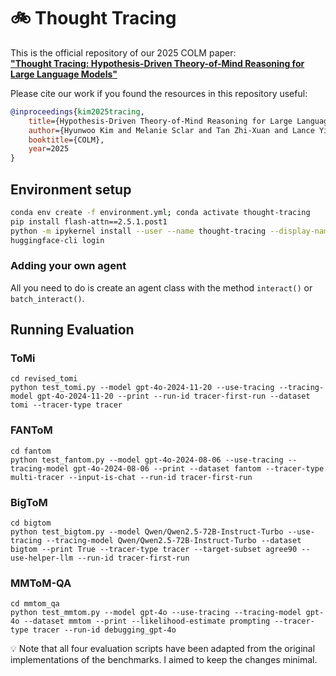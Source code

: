 # 🚲 Thought Tracing
This is the official repository of our 2025 COLM paper:<br>
<a href="https://arxiv.org/abs/2502.11881"><b>"Thought Tracing: Hypothesis-Driven Theory-of-Mind Reasoning for Large Language Models"</b></a>

Please cite our work if you found the resources in this repository useful:

```bib
@inproceedings{kim2025tracing,
    title={Hypothesis-Driven Theory-of-Mind Reasoning for Large Language Models},
    author={Hyunwoo Kim and Melanie Sclar and Tan Zhi-Xuan and Lance Ying and Sydney Levine and Yang Liu and Joshua B. Tenenbaum and Yejin Choi},
    booktitle={COLM},
    year=2025
}
```

## Environment setup

```bash
conda env create -f environment.yml; conda activate thought-tracing
pip install flash-attn==2.5.1.post1
python -m ipykernel install --user --name thought-tracing --display-name "thought-tracing"
huggingface-cli login
```

### Adding your own agent

All you need to do is create an agent class with the method `interact()` or `batch_interact()`.

## Running Evaluation

### ToMi
```
cd revised_tomi
python test_tomi.py --model gpt-4o-2024-11-20 --use-tracing --tracing-model gpt-4o-2024-11-20 --print --run-id tracer-first-run --dataset tomi --tracer-type tracer
```

### FANToM
```
cd fantom
python test_fantom.py --model gpt-4o-2024-08-06 --use-tracing --tracing-model gpt-4o-2024-08-06 --print --dataset fantom --tracer-type multi-tracer --input-is-chat --run-id tracer-first-run
```

### BigToM
```
cd bigtom
python test_bigtom.py --model Qwen/Qwen2.5-72B-Instruct-Turbo --use-tracing --tracing-model Qwen/Qwen2.5-72B-Instruct-Turbo --dataset bigtom --print True --tracer-type tracer --target-subset agree90 --use-helper-llm --run-id tracer-first-run
```

### MMToM-QA
```
cd mmtom_qa
python test_mmtom.py --model gpt-4o --use-tracing --tracing-model gpt-4o --dataset mmtom --print --likelihood-estimate prompting --tracer-type tracer --run-id debugging_gpt-4o
```

💡 Note that all four evaluation scripts have been adapted from the original implementations of the benchmarks. I aimed to keep the changes minimal.
